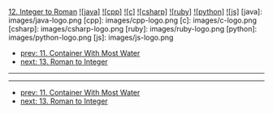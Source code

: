 [12. Integer to Roman](https://leetcode.com/problems/integer-to-roman/)
[![java]](https://github.com/leetcode-study-group/leetcode-java-solutions/blob/master/012-integer-to-roman.md)
[![cpp]](https://github.com/leetcode-study-group/leetcode-cpp-solutions/blob/master/012-integer-to-roman.md)
[![c]](https://github.com/leetcode-study-group/leetcode-c-solutions/blob/master/012-integer-to-roman.md)
[![csharp]](https://github.com/leetcode-study-group/leetcode-csharp-solutions/blob/master/012-integer-to-roman.md)
[![ruby]](https://github.com/leetcode-study-group/leetcode-ruby-solutions/blob/master/012-integer-to-roman.md)
[![python]](https://github.com/leetcode-study-group/leetcode-python-solutions/blob/master/012-integer-to-roman.md)
[![js]](https://github.com/leetcode-study-group/leetcode-js-solutions/blob/master/012-integer-to-roman.md)
[java]: images/java-logo.png
[cpp]: images/cpp-logo.png
[c]: images/c-logo.png
[csharp]: images/csharp-logo.png
[ruby]: images/ruby-logo.png
[python]: images/python-logo.png
[js]: images/js-logo.png

- [prev: 11. Container With Most Water](011-container-with-most-water.md)
- [next: 13. Roman to Integer](013-roman-to-integer.md)

---


---

- [prev: 11. Container With Most Water](011-container-with-most-water.md)
- [next: 13. Roman to Integer](013-roman-to-integer.md)
